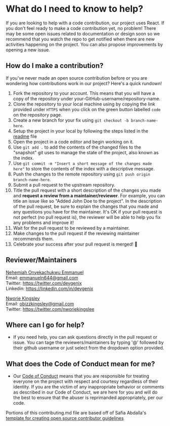 # What do I need to know to help?
If you are looking to help with a code contribution, our project uses React. If you don't feel ready to make a code contribution yet, no problem! There may be some open issues related to documentation or design soon so we recommend that you watch the repo to get notified when there are new activities happening on the project. You can also propose improvements by opening a new issue. <!-- You can also check out the documentation issues [link to the docs label or tag on your issue tracker] or the design issues that we have [link to design label or tag on issue tracker if your project tracks design issues].-->


## How do I make a contribution?
If you've never made an open source contribution before or you are wondering how contributions work in our project? Here's a quick rundown!

1.  Fork the repository  to your account. This means that you will have a copy of the repository under your-GitHub-username/repository-name.
1. Clone the repository to your local machine using by copying the link provided under `HTTPS` when you click on the green button labelled `code` on the repository page.
1. Create a new branch for your fix using `git checkout -b branch-name-here`.
1. Setup the project in your local by following the steps listed in the [readme](https://github.com/faradayafrica/Faraday-event/readme.md) file
1. Open the project in a code editor and begin working on it.
3. Use `git add .` to add the contents of the changed files to the "snapshot" git uses to manage the state of the project, also known as the index.
4. Use `git commit -m "Insert a short message of the changes made here"` to store the contents of the index with a descriptive message.
5. Push the changes to the remote repository using `git push origin branch-name-here`.
6. Submit a pull request to the upstream repository.
7. Title the pull request with a short description of the changes you made and **request a review from a maintainer/reviewer**. For example, you can title an issue like so "Added John Doe to the project".
 In the description of the pull request, be sure to explain the changes that you made and any questions you have for the maintainer. It's OK if your pull request is not perfect (no pull request is), the reviewer will be able to help you fix any problems and improve it!
1. Wait for the pull request to be reviewed by a maintainer.
1. Make changes to the pull request if the reviewing maintainer recommends them.
1. Celebrate your success after your pull request is merged! 🎉

## Reviewer/Maintainers

[Nehemiah Onyekachukwu Emmanuel](https://github.com/devgenix) <br>
  Email: emmanueln644@gmail.com <br>
  Twitter: https://twitter.com/devgenix <br>
  Linkedin: https://linkedin.com/in/devgenix

[Nworie Kingsley](https://github.com/nworiekingslee) <br>
  Email: obizzkingsley@gmail.com <br>
  Twitter: https://twitter.com/nworiekingslee

## Where can I go for help?
- If you need help, you can ask questions directly in the pull request or issue. You can tage the reviewers/maintainers by typing '@' followed by their github username or just select from the dropdown option provided. 

## What does the Code of Conduct mean for me?
- Our [Code of Conduct](https://github.com/faradayafrica/.github/blob/main/code_of_conduct.md) means that you are responsible for treating everyone on the project with respect and courtesy regardless of their identity. If you are the victim of any inappropriate behavior or comments as described in our Code of Conduct, we are here for you and will do the best to ensure that the abuser is reprimanded appropriately, per our code.

Portions of this contributing.md file are based off of Safia Abdalla's [template for creating open source contributor guidelines](https://opensource.com/life/16/3/contributor-guidelines-template-and-tips)
